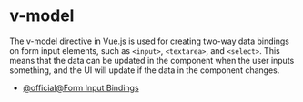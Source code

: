 # v-model

The v-model directive in Vue.js is used for creating two-way data bindings on form input elements, such as `<input>`, `<textarea>`, and `<select>`. This means that the data can be updated in the component when the user inputs something, and the UI will update if the data in the component changes.

- [@official@Form Input Bindings](https://vuejs.org/guide/essentials/forms.html)
